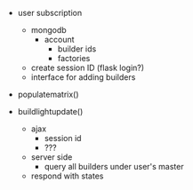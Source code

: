* user subscription
    * mongodb
        * account
            * builder ids
            * factories
    * create session ID (flask login?)
    * interface for adding builders

* populatematrix()

* buildlightupdate()
    * ajax
        * session id 
        * ???
    * server side
        * query all builders under user's master 
    * respond with states

